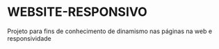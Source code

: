 # WEBSITE-RESPONSIVO
Projeto para fins de conhecimento de dinamismo nas páginas na web e responsividade
